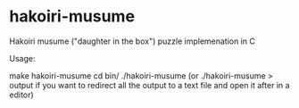 hakoiri-musume
==============

Hakoiri musume ("daughter in the box") puzzle implemenation in C

Usage: 

make hakoiri-musume
cd bin/
./hakoiri-musume (or ./hakoiri-musume > output if you want to redirect all the output to a text file and open it after in a editor)
